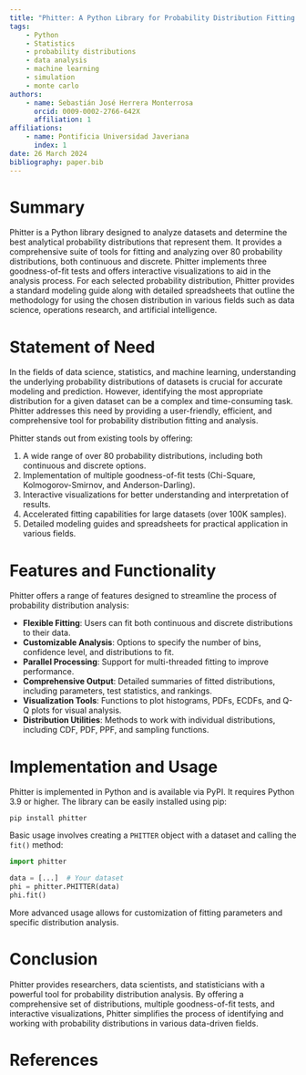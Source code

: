 ```yaml
---
title: "Phitter: A Python Library for Probability Distribution Fitting and Analysis"
tags:
    - Python
    - Statistics
    - probability distributions
    - data analysis
    - machine learning
    - simulation
    - monte carlo
authors:
    - name: Sebastián José Herrera Monterrosa
      orcid: 0009-0002-2766-642X
      affiliation: 1
affiliations:
    - name: Pontificia Universidad Javeriana
      index: 1
date: 26 March 2024
bibliography: paper.bib
---
```


# Summary

Phitter is a Python library designed to analyze datasets and determine the best analytical probability distributions that represent them. It provides a comprehensive suite of tools for fitting and analyzing over 80 probability distributions, both continuous and discrete. Phitter implements three goodness-of-fit tests and offers interactive visualizations to aid in the analysis process. For each selected probability distribution, Phitter provides a standard modeling guide along with detailed spreadsheets that outline the methodology for using the chosen distribution in various fields such as data science, operations research, and artificial intelligence.

# Statement of Need

In the fields of data science, statistics, and machine learning, understanding the underlying probability distributions of datasets is crucial for accurate modeling and prediction. However, identifying the most appropriate distribution for a given dataset can be a complex and time-consuming task. Phitter addresses this need by providing a user-friendly, efficient, and comprehensive tool for probability distribution fitting and analysis.

Phitter stands out from existing tools by offering:

1. A wide range of over 80 probability distributions, including both continuous and discrete options.
2. Implementation of multiple goodness-of-fit tests (Chi-Square, Kolmogorov-Smirnov, and Anderson-Darling).
3. Interactive visualizations for better understanding and interpretation of results.
4. Accelerated fitting capabilities for large datasets (over 100K samples).
5. Detailed modeling guides and spreadsheets for practical application in various fields.

# Features and Functionality

Phitter offers a range of features designed to streamline the process of probability distribution analysis:

-   **Flexible Fitting**: Users can fit both continuous and discrete distributions to their data.
-   **Customizable Analysis**: Options to specify the number of bins, confidence level, and distributions to fit.
-   **Parallel Processing**: Support for multi-threaded fitting to improve performance.
-   **Comprehensive Output**: Detailed summaries of fitted distributions, including parameters, test statistics, and rankings.
-   **Visualization Tools**: Functions to plot histograms, PDFs, ECDFs, and Q-Q plots for visual analysis.
-   **Distribution Utilities**: Methods to work with individual distributions, including CDF, PDF, PPF, and sampling functions.

# Implementation and Usage

Phitter is implemented in Python and is available via PyPI. It requires Python 3.9 or higher. The library can be easily installed using pip:

```
pip install phitter
```

Basic usage involves creating a `PHITTER` object with a dataset and calling the `fit()` method:

```python
import phitter

data = [...]  # Your dataset
phi = phitter.PHITTER(data)
phi.fit()
```

More advanced usage allows for customization of fitting parameters and specific distribution analysis.

# Conclusion

Phitter provides researchers, data scientists, and statisticians with a powerful tool for probability distribution analysis. By offering a comprehensive set of distributions, multiple goodness-of-fit tests, and interactive visualizations, Phitter simplifies the process of identifying and working with probability distributions in various data-driven fields.

# References
